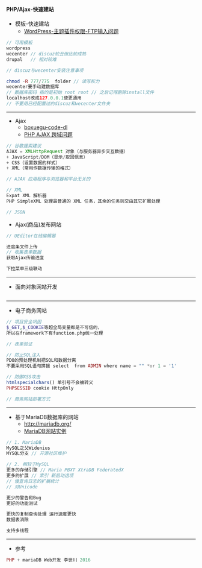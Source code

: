 #### **PHP/Ajax-快速建站**

* 模板-快速建站
  * [WordPress-主题插件权限-FTP输入问题](http://jingyan.baidu.com/article/4f34706efc1237e387b56da4.html)

```php
// 可用模板
wordpress
wecenter // discuz较丑但比较成熟
drupal   // 相对较难

// discuz与wecenter安装注意事项

chmod -R 777/775  folder // 读写权力
wecenter要手动建数据库
// 数据库密码 指的是初始 root root // 之后记得删除install文件
localhost改成127.0.0.1使更通用
// 不要用已经配置过的discuz和wecenter文件夹
```

---

* Ajax
  * [boxuegu-code-dl](http://book.boxuegu.com/php_ajax/)
  * [PHP AJAX 跨域问题](http://www.runoob.com/w3cnote/php-ajax-cross-border.html)

```js
// 谷歌搜索建议
AJAX = XMLHttpRequest 对象（与服务器异步交互数据）
+ JavaScript/DOM（显示/取回信息）
+ CSS（设置数据的样式）
+ XML（常用作数据传输的格式）

// AJAX 应用程序与浏览器和平台无关的

// XML
Expat XML 解析器
PHP SimpleXML 处理最普通的 XML 任务，其余的任务则交由其它扩展处理

// JSON
```

* Ajax\(商品\)发布网站   

```php
// UEditor在线编辑器

进度条文件上传
// 收集表单数据
获取Ajax传输进度

下拉菜单三级联动
```

---

* 面向对象网站开发

```

```

---

* 电子商务网站

```php
// 项目安全巩固
$_GET,$_COOKIE等超全局变量都是不可信的，
所以在framework下有function.php统一处理

// 表单验证

// 防止SQL注入
PDO的预处理机制把SQL和数据分离
不要采用SQL语句拼接 select  from ADMIN where name = "" *or 1 = '1'

// 防御XSS攻击
htmlspecialchars() 单引号不会被转义
PHPSESSID cookie HttpOnly

// 商务网站部署方式
```

---

* 基于MariaDB数据库的网站
  * http://mariadb.org/
  * [MariaDB网站实例](https://github.com/luo0412/hello-php/tree/master/book-code)

```php
// 1. MariaDB
MySQL之父Widenius
MYSQL分支 // 开源社区维护

// 2. 相较于MySQL
更多的存储引擎 // Maria PBXT XtraDB FederatedX
更多的扩展 // 索引 新启动选项 
// 慢查询日志的扩展统计
// 对Unicode

更少的警告和Bug
更好的功能测试

更快的复制查询处理 运行速度更快
数据表消除

支持多线程


```

---

* 参考

```php
PHP + mariaDB Web开发 李世川 2016
```



